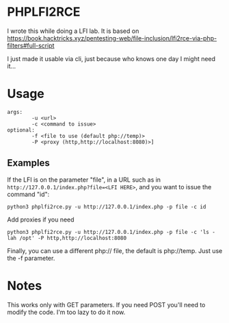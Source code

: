 # PHPLFI2RCE

I wrote this while doing a LFI lab. It is based on https://book.hacktricks.xyz/pentesting-web/file-inclusion/lfi2rce-via-php-filters#full-script

I just made it usable via cli, just because who knows one day I might need it...

# Usage

```
args:
        -u <url>
        -c <command to issue>
optional:
        -f <file to use (default php://temp)>
        -P <proxy (http,http://localhost:8080)>]
```

## Examples

If the LFI is on the parameter "file", in a URL such as in ```http://127.0.0.1/index.php?file=<LFI HERE>```, and you want to issue the command "id":


```
python3 phplfi2rce.py -u http://127.0.0.1/index.php -p file -c id
```

Add proxies if you need


```
python3 phplfi2rce.py -u http://127.0.0.1/index.php -p file -c 'ls -lah /opt' -P http,http://localhost:8080

```

Finally, you can use a different php:// file, the default is php://temp. Just use the -f parameter.

# Notes

This works only with GET parameters. If you need POST you'll need to modify the code. I'm too lazy to do it now.
